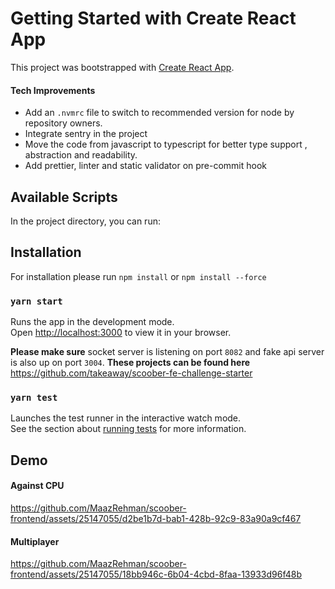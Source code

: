 # Getting Started with Create React App

This project was bootstrapped with [Create React App](https://github.com/facebook/create-react-app).


#### Tech Improvements

- Add an `.nvmrc` file to switch to recommended version for node by repository owners.
- Integrate sentry in the project
- Move the code from javascript to typescript for better type support , abstraction and readability.
- Add prettier, linter and static validator on pre-commit hook

## Available Scripts

In the project directory, you can run:

## Installation
For installation please run 
`npm install` or `npm install --force`

### `yarn start`

Runs the app in the development mode.\
Open [http://localhost:3000](http://localhost:3000) to view it in your browser.

**Please make sure** socket server is listening on port `8082` and fake api server is also up on port `3004`. 
**These projects can be found here**
https://github.com/takeaway/scoober-fe-challenge-starter

### `yarn test`

Launches the test runner in the interactive watch mode.\
See the section about [running tests](https://facebook.github.io/create-react-app/docs/running-tests) for more information.

## Demo
#### Against CPU

https://github.com/MaazRehman/scoober-frontend/assets/25147055/d2be1b7d-bab1-428b-92c9-83a90a9cf467

#### Multiplayer 

https://github.com/MaazRehman/scoober-frontend/assets/25147055/18bb946c-6b04-4cbd-8faa-13933d96f48b




